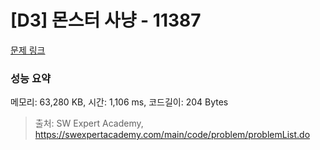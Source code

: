 # [D3] 몬스터 사냥 - 11387 

[문제 링크](https://swexpertacademy.com/main/code/problem/problemDetail.do?contestProbId=AXb6LR76vCcDFARR) 

### 성능 요약

메모리: 63,280 KB, 시간: 1,106 ms, 코드길이: 204 Bytes



> 출처: SW Expert Academy, https://swexpertacademy.com/main/code/problem/problemList.do